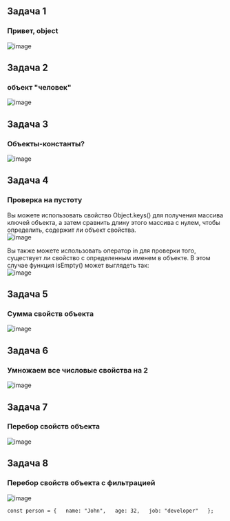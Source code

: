 ## Задача 1  
### Привет, object  
![image](https://user-images.githubusercontent.com/113675674/211194486-dc961027-a717-4d74-8e1a-f9e62db2176a.png)  

## Задача 2        
###  объект "человек"  
![image](https://user-images.githubusercontent.com/113675674/211194751-eef7b063-4012-4978-831d-817731f16452.png)  

## Задача 3    
### Объекты-константы?  
![image](https://user-images.githubusercontent.com/113675674/211195387-772a169e-ee83-4ac0-9335-c3adcca9a43b.png)  


## Задача 4      
### Проверка на пустоту    
Вы можете использовать свойство Object.keys() для получения массива ключей объекта, а затем сравнить длину этого массива с нулем, чтобы определить, содержит ли объект свойства.  
![image](https://user-images.githubusercontent.com/113675674/211195322-e31b0d4f-383e-43fc-b870-b2c799bc8fdb.png)  

Вы также можете использовать оператор in для проверки того, существует ли свойство с определенным именем в объекте. В этом случае функция isEmpty() может выглядеть так:  
![image](https://user-images.githubusercontent.com/113675674/211195290-17c35169-d4c8-40a8-b636-411ea2e7cb7b.png)  

## Задача 5      
### Сумма свойств объекта  
![image](https://user-images.githubusercontent.com/113675674/211195543-19fef0aa-0179-455b-af9a-356f69a63eea.png)

## Задача 6      
### Умножаем все числовые свойства на 2  
![image](https://user-images.githubusercontent.com/113675674/211195606-45d8c025-6bbd-42e0-abe7-535d7174b02b.png)  


## Задача 7      
### Перебор свойств объекта  
![image](https://user-images.githubusercontent.com/113675674/211497230-0805c61e-2a77-4bc5-b692-e5a8760ff8f1.png)  

## Задача 8      
### Перебор свойств объекта с фильтрацией   
![image](https://user-images.githubusercontent.com/113675674/211500110-b250e5c9-e15a-4d1b-9d95-dd3b65451419.png)  

`const person = {  
  name: "John",  
  age: 32,  
  job: "developer"  
};`  

